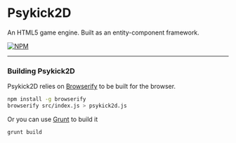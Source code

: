 Psykick2D
=========

An HTML5 game engine. Built as an entity-component framework.

[![NPM](https://nodei.co/npm/psykick2d.png)](https://nodei.co/npm/psykick2d/)

----------

### Building Psykick2D
Psykick2D relies on [Browserify][1] to be built for the browser.

```bash
npm install -g browserify
browserify src/index.js > psykick2d.js
```

Or you can use [Grunt][2] to build it

```bash
grunt build
```


  [1]: https://github.com/substack/node-browserify
  [2]: http://gruntjs.com/
